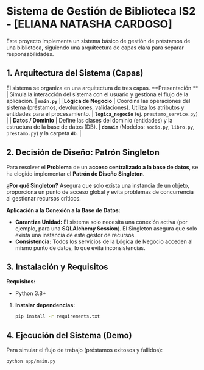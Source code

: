 # Sistema de Gestión de Biblioteca IS2 - [ELIANA NATASHA CARDOSO]

Este proyecto implementa un sistema básico de gestión de préstamos de una biblioteca, siguiendo una arquitectura de capas clara para separar responsabilidades.

## 1. Arquitectura del Sistema (Capas)

El sistema se organiza en una arquitectura de tres capas.
**Presentación ** | Simula la interacción del sistema con el usuario y gestiona el flujo de la aplicación. | **`main.py`** |
|**Lógica de Negocio** | Coordina las operaciones del sistema (préstamos, devoluciones, validaciones). Utiliza los atributos y entidades para el procesamiento. | **`logica_negocio`** (ej. `prestamo_service.py`) |
| **Datos / Dominio** | Define las clases del dominio (entidades) y la estructura de la base de datos (DB). | **`domain`** (Modelos: `socio.py`, `libro.py`, `prestamo.py`) y la carpeta **`db`**. |

## 2. Decisión de Diseño: Patrón Singleton

Para resolver el **Problema** de un **acceso centralizado a la base de datos**, se ha elegido implementar el **Patrón de Diseño Singleton**.

**¿Por qué Singleton?**
Asegura que solo exista una instancia de un objeto, proporciona un punto de acceso global y evita problemas de concurrencia al gestionar recursos críticos.

**Aplicación a la Conexión a la Base de Datos:**

* **Garantiza Unidad:** El sistema solo necesita una conexión activa (por ejemplo, para una **SQLAlchemy Session**).
El Singleton asegura que solo exista una instancia de este gestor de recursos.
* **Consistencia:** Todos los servicios de la Lógica de Negocio acceden al mismo punto de datos, lo que evita inconsistencias.

## 3. Instalación y Requisitos

**Requisitos:**
* Python 3.8+

1.  **Instalar dependencias:**
    ```bash
    pip install -r requirements.txt
    ```

## 4. Ejecución del Sistema (Demo)

Para simular el flujo de trabajo (préstamos exitosos y fallidos):

```bash
python app/main.py


